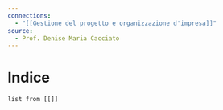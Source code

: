 ```yaml
---
connections:
  - "[[Gestione del progetto e organizzazione d'impresa]]"
source:
  - Prof. Denise Maria Cacciato
---
```

# Indice
```dataview
list from [[]]
```
